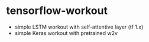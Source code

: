 # tensorflow-workout

- simple LSTM workout with self-attentive layer (tf 1.x)
- simple Keras workout with pretrained w2v
